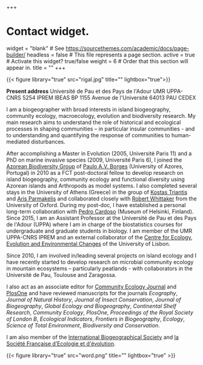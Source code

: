 +++
# Contact widget.
widget = "blank"  # See https://sourcethemes.com/academic/docs/page-builder/
headless = false  # This file represents a page section.
active = true  # Activate this widget? true/false
weight = 6  # Order that this section will appear in.
title = ""
+++

{{< figure library="true" src="rigal.jpg" title="" lightbox="true">}}

**Present address**
Université de Pau et des Pays de l'Adour
UMR UPPA-CNRS 5254 IPREM
IBEAS BP 1155 Avenue de l'Université 
64013 PAU CEDEX

I am a biogeographer with broad interests in island biogeography, community ecology, macroecology, evolution and biodiversity research. My main research aims to understand the role of historical and ecological processes in shaping communities – in particular insular communities - and to understanding and quantifying the response of communities to human-mediated disturbances.

After accomplishing a Master in Evolution (2005, Université Paris 11) and a PhD on marine invasive species (2009, Université Paris 6), I joined the [Azorean Biodiversity Group](http://gba.uac.pt) of [Paulo A.V. Borges](http://gba.uac.pt/member/paulo-a-v-borges) (University of Azores, Portugal) in 2010 as a FCT post-doctoral fellow to develop research on island biogeography, community ecology and functional diversity using Azorean islands and Arthropods as model systems. I also completed several stays in the University of Athens (Greece) in the group of [Kostas Triantis](https://kostastriantis.wordpress.com) and [Aris Parmakelis](https://sites.google.com/site/uameco/home) and collaborated closely with [Robert Whittaker](https://www.geog.ox.ac.uk/staff/rwhittaker.html) from the University of Oxford. During my post-doc, I have established a personal long-term collaboration with [Pedro Cardoso](http://biodiversityresearch.org) (Museum of Helsinki, Finland). Since 2015, I am an Assistant Professor at the Université de Pau et des Pays de l'Adour (UPPA) where I am in charge of the biostatistics courses for undergraduate and graduate students in biology. I am member of the UMR UPPA-CNRS IPREM and an external collaborator of the [Centre for Ecology, Evolution and Environmental Changes](https://ce3c.ciencias.ulisboa.pt) of the University of Lisbon.

Since 2010, I am involved in/leading several projects on island ecology and I have recently started to develop research on microbial community ecology in mountain ecosystems – particularly peatlands - with collaborators in the Université de Pau, Toulouse and Zaragossa.



I also act as an associate editor for [Community Ecology Journal](https://www.springer.com/journal/42974?gclid=CjwKCAjwwYP2BRBGEiwAkoBpAiMDLtfF02NfwwHAN0LQV29fHmzH9V78VvYw9jVaIW4owpbzzpB64BoCvH8QAvD_BwE) and [PlosOne](https://plosone.org) and have reviewed manuscripts for the journals _Ecography_, _Journal of Natural History_, _Journal of Insect Conservation_, _Journal of Biogeography_, _Global Ecology and Biogeography_, _Continental Shelf Research_, _Community Ecology_, _PlosOne_, _Proceedings of the Royal Society of London B_, _Ecological Indicators_, _Frontiers in Biogeography_, _Ecology_, _Science of Total Environment_, _Biodiversity and Conservation_.


I am also member of the [International Biogeographical Society](https://www.biogeography.org) and [la Société Française d’Ecologie et d'évolution](https://www.sfecologie.org).

{{< figure library="true" src="word.png" title="" lightbox="true" >}}
